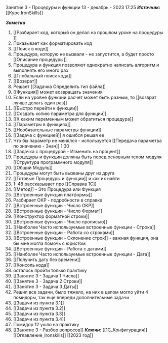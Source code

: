 
Занятие 3 - Процедуры и функции
 13 - декабрь - 2023  17:25 
***Источник:***  [[Курс IronSkills]]

***Заметка*** 
1. [[Разбирает код, который он делал на прошлом уроке на процедуры ]]
2. Показывает как форматировать код
3. [[Поиск в коде]]
4. Процедура, которую не вызвали - не запустится, а будет просто [[Описание процедуры]]
5. Процедура и функция позволяют однократно написать алгоритм и выполнять его много раз
6. [[Глобальный поиск кода]]
7. [[Возврат]]
8.  Решает [[Задачка Определить тип файла]]
9. [[Функция]] может возвращать значения
10. Если на уровне функции расчет может быть разным, то [[возврат лучше делать один раз]]
11. [[Быстро перейти к функции]]
12. [[Создать копию параметра для функции]]
13. [[К каким переменным может обратиться процедура]]
14. [[Параметры в функциях]]
15. [[Необязательные параметры функции]]
16.  [[Задача с функцией]] я ошибся решая ее 
17. Что бы параметр не менялся - используется [[Передача параметра по значению - Знач]]
1:30
17. [[Задачка с процедурой - Изменить на процент]]
18. Процедуры и функции должны быть перед основным телом модуля [[Структура программного модуля]]
19. [[Общий Модуль]] 
20. Процедуры могут быть вызваны друг из друга
21. [[Готовые Процедуры и функции]] и как их найти
22. 1: 48 рассказывает про [[Справка 1С]]
23. [[Метод]] - Это Процедура или Функция
24.  [[Встроенные функции платформы]] 
25. Разбирает ОКР - подробности в справке
26. [[Встроенные функции - Число ОКР]]
27.  [[Встроенные функции - Число Формат]]
28. [[Конструктор форматной строки]]
29. [[Встроенные функции - Число прописью]]
30. [[Наиболее Часто используемые встроенные функции - Строка]]
31.  [[Встроенные функции - Работа со строками]]
33. [[Встроенные функции - Склонение строк]] - важная функция, она бы мне могла помочь с юристом
34. [[Встроенные функции - Работа с датами]]
35. [[Наиболее Часто используемые встроенные функции - Дата]]
36. [[Получить дату без времени]]
37. [[Консоль кода]]
38. осталось пройти только практику
39. [[Занятие 3 - Задача 1 Числа]]
40. [[Занятие 3 - Задача 2 Строки]]
41. [[Занятие 3 - Задача 3 Даты]]
42. Решил все задачи, было тяжело, на них в целом могло уйти 4 помидоры, так еще впереди дополнительные задачи
43. [[Задачи из пункта 3.1]]
44. [[Задачи из пункта 3.2]]
45. [[Задачи из пункта 3.3]]
46. [[Задачи из пункта 3.4]]
47. Помидор 12 ушло на практику
48. [[Занятие 3 -  Разбор вопросов]]
***Ключи:*** [[1С_Конфигурация]] [[Оглавление_Ironskills]] [[2023 год]]